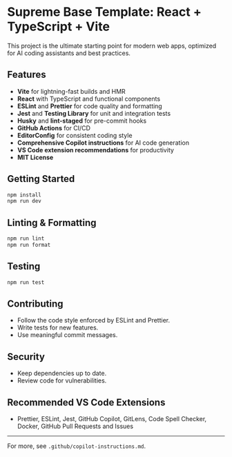 # Supreme Base Template: React + TypeScript + Vite

This project is the ultimate starting point for modern web apps, optimized for AI coding assistants and best practices.

## Features
- **Vite** for lightning-fast builds and HMR
- **React** with TypeScript and functional components
- **ESLint** and **Prettier** for code quality and formatting
- **Jest** and **Testing Library** for unit and integration tests
- **Husky** and **lint-staged** for pre-commit hooks
- **GitHub Actions** for CI/CD
- **EditorConfig** for consistent coding style
- **Comprehensive Copilot instructions** for AI code generation
- **VS Code extension recommendations** for productivity
- **MIT License**

## Getting Started

```bash
npm install
npm run dev
```

## Linting & Formatting
```bash
npm run lint
npm run format
```

## Testing
```bash
npm run test
```

## Contributing
- Follow the code style enforced by ESLint and Prettier.
- Write tests for new features.
- Use meaningful commit messages.

## Security
- Keep dependencies up to date.
- Review code for vulnerabilities.

## Recommended VS Code Extensions
- Prettier, ESLint, Jest, GitHub Copilot, GitLens, Code Spell Checker, Docker, GitHub Pull Requests and Issues

---

For more, see `.github/copilot-instructions.md`.
